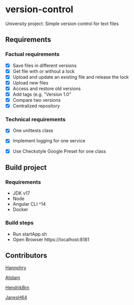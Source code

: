 # version-control
University project: Simple version control for text files

## Requirements
### Factual requirements
- [x] Save files in different versions 
- [x] Get file with or without a lock 
- [x] Upload and update an existing file and release the lock 
- [x] Upload new files 
- [x] Access and restore old versions 
- [x] Add tags (e.g. "Version 1.0" 
- [x] Compare two versions
- [x] Centralized repository 
### Technical requirements
- [x] One unittests class
- [x] Implement logging for one service
- [x] Use Checkstyle Google Preset for one class

 
## Build project
### Requirements
- JDK v17
- Node
- Angular CLI ^14
- Docker

### Build steps
- Run startApp.sh
- Open Browser https://localhost:8181


## Contributors
[Hannphry](https://github.com/hannphry)

[Atidam](https://github.com/atidam)

[HendrikBrn](https://github.com/HendrikBrn)

[JanesH64](https://github.com/JanesH64)
